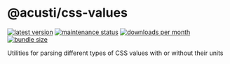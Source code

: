 # @acusti/css-values

[![latest version](https://img.shields.io/npm/v/@acusti/css-values?style=for-the-badge)](https://www.npmjs.com/package/@acusti/css-values)
[![maintenance status](https://img.shields.io/npms-io/maintenance-score/@acusti/css-values?style=for-the-badge)](https://npms.io/search?q=%40acusti%2Fcss-values)
[![downloads per month](https://img.shields.io/npm/dm/@acusti/css-values?style=for-the-badge)](https://www.npmjs.com/package/@acusti/css-values)
[![bundle size](https://deno.bundlejs.com/badge?q=@acusti/css-values)](https://bundlejs.com/?q=%40acusti%2Fcss-values)

Utilities for parsing different types of CSS values with or without their
units
